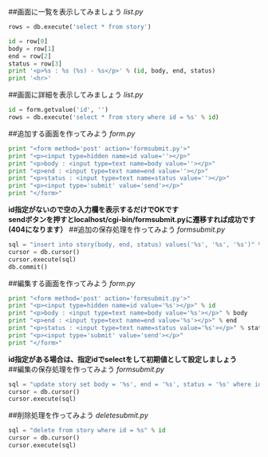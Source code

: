 ##画面に一覧を表示してみましょう
*list.py*
```Python
rows = db.execute('select * from story')

id = row[0]
body = row[1]
end = row[2]
status = row[3]
print '<p>%s : %s (%s) - %s</p>' % (id, body, end, status)
print '<hr>'
```
##画面に詳細を表示してみましょう
*list.py*
```Python
id = form.getvalue('id', '')
rows = db.execute('select * from story where id = %s' % id)
```
##追加する画面を作ってみよう
*form.py*
```Python
print "<form method='post' action='formsubmit.py'>"
print "<p><input type=hidden name=id value=''></p>"
print "<p>body : <input type=text name=body value=''></p>"
print "<p>end : <input type=text name=end value=''></p>"
print "<p>status : <input type=text name=status value=''></p>"
print "<p><input type='submit' value='send'></p>"
print "</form>"
```
**id指定がないので空の入力欄を表示するだけでOKです**  
**sendボタンを押すとlocalhost/cgi-bin/formsubmit.pyに遷移すれば成功です(404になります）**
##追加の保存処理を作ってみよう
*formsubmit.py*
```Python
sql = "insert into story(body, end, status) values('%s', '%s', '%s')" % (body, end, status)
cursor = db.cursor()
cursor.execute(sql)
db.commit()
```
##編集する画面を作ってみよう
*form.py*
```Python
print "<form method='post' action='formsubmit.py'>"
print "<p><input type=hidden name=id value='%s'></p>" % id
print "<p>body : <input type=text name=body value='%s'></p>" % body
print "<p>end : <input type=text name=end value='%s'></p>" % end
print "<p>status : <input type=text name=status value='%s'></p>" % status
print "<p><input type='submit' value='send'></p>"
print "</form>"
```
**id指定がある場合は、指定idでselectをして初期値として設定しましょう**  
##編集の保存処理を作ってみよう
*formsubmit.py*
```Python
sql = "update story set body = '%s', end = '%s', status = '%s' where id = %s" % (body, end, status, id)
cursor = db.cursor()
cursor.execute(sql)
```
##削除処理を作ってみよう
*deletesubmit.py*
```Python
sql = "delete from story where id = %s" % id
cursor = db.cursor()
cursor.execute(sql)
```
